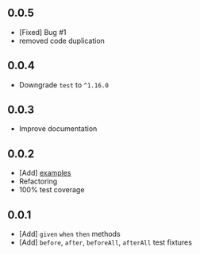 ## 0.0.5

* [Fixed] Bug #1 
* removed code duplication

## 0.0.4

* Downgrade `test` to `^1.16.0`

## 0.0.3

* Improve documentation

## 0.0.2

* [Add] [examples](./example/lib/example.dart)
* Refactoring
* 100% test coverage

## 0.0.1

* [Add] `given` `when` `then` methods
* [Add] `before`, `after`, `beforeAll`, `afterAll` test fixtures
